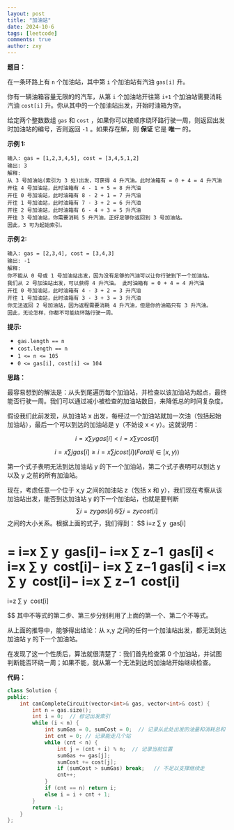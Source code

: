 ```yaml
---
layout: post
title: "加油站"
date: 2024-10-6
tags: [leetcode]
comments: true
author: zxy
---
```


**题目：**

在一条环路上有 `n` 个加油站，其中第 `i` 个加油站有汽油 `gas[i]` 升。

你有一辆油箱容量无限的的汽车，从第 `i` 个加油站开往第 `i+1` 个加油站需要消耗汽油 `cost[i]` 升。你从其中的一个加油站出发，开始时油箱为空。

给定两个整数数组 `gas` 和 `cost` ，如果你可以按顺序绕环路行驶一周，则返回出发时加油站的编号，否则返回 `-1` 。如果存在解，则 **保证** 它是 **唯一** 的。

**示例 1:**

```
输入: gas = [1,2,3,4,5], cost = [3,4,5,1,2]
输出: 3
解释:
从 3 号加油站(索引为 3 处)出发，可获得 4 升汽油。此时油箱有 = 0 + 4 = 4 升汽油
开往 4 号加油站，此时油箱有 4 - 1 + 5 = 8 升汽油
开往 0 号加油站，此时油箱有 8 - 2 + 1 = 7 升汽油
开往 1 号加油站，此时油箱有 7 - 3 + 2 = 6 升汽油
开往 2 号加油站，此时油箱有 6 - 4 + 3 = 5 升汽油
开往 3 号加油站，你需要消耗 5 升汽油，正好足够你返回到 3 号加油站。
因此，3 可为起始索引。
```

**示例 2:**

```
输入: gas = [2,3,4], cost = [3,4,3]
输出: -1
解释:
你不能从 0 号或 1 号加油站出发，因为没有足够的汽油可以让你行驶到下一个加油站。
我们从 2 号加油站出发，可以获得 4 升汽油。 此时油箱有 = 0 + 4 = 4 升汽油
开往 0 号加油站，此时油箱有 4 - 3 + 2 = 3 升汽油
开往 1 号加油站，此时油箱有 3 - 3 + 3 = 3 升汽油
你无法返回 2 号加油站，因为返程需要消耗 4 升汽油，但是你的油箱只有 3 升汽油。
因此，无论怎样，你都不可能绕环路行驶一周。
```

**提示:**

- `gas.length == n`
- `cost.length == n`
- `1 <= n <= 105`
- `0 <= gas[i], cost[i] <= 104`

**思路：**

最容易想到的解法是：从头到尾遍历每个加油站，并检查以该加油站为起点，最终能否行驶一周。我们可以通过减小被检查的加油站数目，来降低总的时间复杂度。

假设我们此前发现，从加油站 x 出发，每经过一个加油站就加一次油（包括起始加油站），最后一个可以到达的加油站是 y（不妨设 x < y）。这就说明：

$$
i=x
∑
y
​
 gas[i]< 
i=x
∑
y
​
 cost[i]
$$

$$
i=x
∑
j
​
 gas[i]≥ 
i=x
∑
j
​
 cost[i] (For all j∈[x,y)) 
$$

第一个式子表明无法到达加油站 y 的下一个加油站，第二个式子表明可以到达 y 以及 y 之前的所有加油站。

现在，考虑任意一个位于 x,y 之间的加油站 z（包括 x 和 y），我们现在考察从该加油站出发，能否到达加油站 y 的下一个加油站，也就是要判断
$$
∑ 
i=z
y
​
 gas[i] 与 ∑ 
i=z
y
​
 cost[i] 
$$
之间的大小关系。根据上面的式子，我们得到：
$$
i=z
∑
y
​
 gas[i]
​
  
= 
i=x
∑
y
​
 gas[i]− 
i=x
∑
z−1
​
 gas[i]
< 
i=x
∑
y
​
 cost[i]− 
i=x
∑
z−1
​
 gas[i]
< 
i=x
∑
y
​
 cost[i]− 
i=x
∑
z−1
​
 cost[i]
= 
i=z
∑
y
​
 cost[i]
​
 


$$
其中不等式的第二步、第三步分别利用了上面的第一个、第二个不等式。

从上面的推导中，能够得出结论：从 x,y 之间的任何一个加油站出发，都无法到达加油站 y 的下一个加油站。

在发现了这一个性质后，算法就很清楚了：我们首先检查第 0 个加油站，并试图判断能否环绕一周；如果不能，就从第一个无法到达的加油站开始继续检查。

**代码：**

```cpp
class Solution {
public:
    int canCompleteCircuit(vector<int>& gas, vector<int>& cost) {
        int n = gas.size();
        int i = 0;  // 标记出发索引
        while (i < n) {
            int sumGas = 0, sumCost = 0;  // 记录从此处出发的油量和消耗总和
            int cnt = 0; // 记录能走几个站
            while (cnt < n) {
                int j = (cnt + i) % n;  // 记录当前位置
                sumGas += gas[j];
                sumCost += cost[j];
                if (sumCost > sumGas) break;   // 不足以支撑继续走
                cnt++;
            }
            if (cnt == n) return i;
            else i = i + cnt + 1;
        }
        return -1;
    }
};
```



